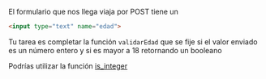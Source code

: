 El formulario que nos llega viaja por POST tiene un 

``` html
<input type="text" name="edad">
```

Tu tarea es completar la función `validarEdad` que se fije si el valor enviado es un número entero y si es mayor a 18 retornando un booleano

Podrías utilizar la función [is_integer](http://php.net/manual/es/function.is-integer.php)

